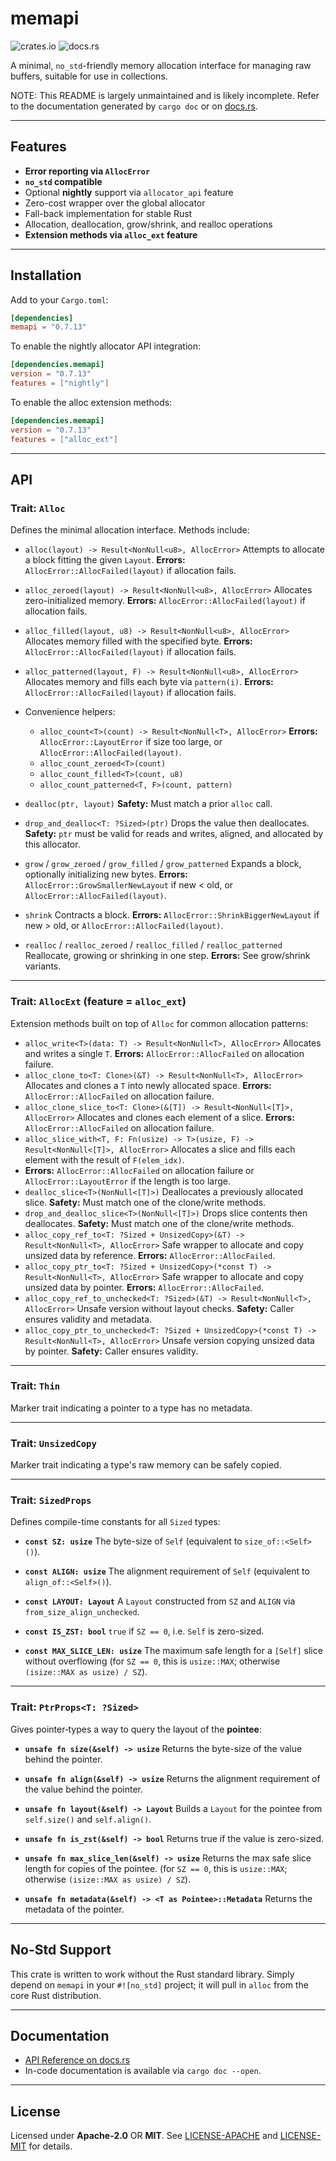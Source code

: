# memapi

![crates.io](https://img.shields.io/crates/v/memapi.svg) ![docs.rs](https://docs.rs/memapi/badge.svg)

A minimal, `no_std`-friendly memory allocation interface for managing raw buffers, suitable for use in collections.

NOTE: This README is largely unmaintained and is likely incomplete. Refer to the documentation generated by `cargo doc` 
or on [docs.rs](https://docs.rs/memapi).

---

## Features

* **Error reporting via `AllocError`**
* **`no_std` compatible**
* Optional **nightly** support via `allocator_api` feature
* Zero-cost wrapper over the global allocator
* Fall-back implementation for stable Rust
* Allocation, deallocation, grow/shrink, and realloc operations
* **Extension methods via `alloc_ext` feature**

---

## Installation

Add to your `Cargo.toml`:

```toml
[dependencies]
memapi = "0.7.13"
```

To enable the nightly allocator API integration:

```toml
[dependencies.memapi]
version = "0.7.13"
features = ["nightly"]
```

To enable the alloc extension methods:

```toml
[dependencies.memapi]
version = "0.7.13"
features = ["alloc_ext"]
```

---

## API

### Trait: `Alloc`

Defines the minimal allocation interface. Methods include:

* `alloc(layout) -> Result<NonNull<u8>, AllocError>`
  Attempts to allocate a block fitting the given `Layout`.
  **Errors:** `AllocError::AllocFailed(layout)` if allocation fails.
* `alloc_zeroed(layout) -> Result<NonNull<u8>, AllocError>`
  Allocates zero-initialized memory.
  **Errors:** `AllocError::AllocFailed(layout)` if allocation fails.
* `alloc_filled(layout, u8) -> Result<NonNull<u8>, AllocError>`
  Allocates memory filled with the specified byte.
  **Errors:** `AllocError::AllocFailed(layout)` if allocation fails.
* `alloc_patterned(layout, F) -> Result<NonNull<u8>, AllocError>`
  Allocates memory and fills each byte via `pattern(i)`.
  **Errors:** `AllocError::AllocFailed(layout)` if allocation fails.
* Convenience helpers:

    * `alloc_count<T>(count) -> Result<NonNull<T>, AllocError>`
      **Errors:** `AllocError::LayoutError` if size too large, or `AllocError::AllocFailed(layout)`.
    * `alloc_count_zeroed<T>(count)`
    * `alloc_count_filled<T>(count, u8)`
    * `alloc_count_patterned<T, F>(count, pattern)`
* `dealloc(ptr, layout)`
  **Safety:** Must match a prior `alloc` call.
* `drop_and_dealloc<T: ?Sized>(ptr)`
  Drops the value then deallocates.
  **Safety:** `ptr` must be valid for reads and writes, aligned, and allocated by this allocator.
* `grow` / `grow_zeroed` / `grow_filled` / `grow_patterned`
  Expands a block, optionally initializing new bytes.
  **Errors:** `AllocError::GrowSmallerNewLayout` if new < old, or `AllocError::AllocFailed(layout)`.
* `shrink`
  Contracts a block.
  **Errors:** `AllocError::ShrinkBiggerNewLayout` if new > old, or `AllocError::AllocFailed(layout)`.
* `realloc` / `realloc_zeroed` / `realloc_filled` / `realloc_patterned`
  Reallocate, growing or shrinking in one step.
  **Errors:** See grow/shrink variants.

---

### Trait: `AllocExt` (feature = `alloc_ext`)

Extension methods built on top of `Alloc` for common allocation patterns:

* `alloc_write<T>(data: T) -> Result<NonNull<T>, AllocError>`
  Allocates and writes a single `T`.
  **Errors:** `AllocError::AllocFailed` on allocation failure.
* `alloc_clone_to<T: Clone>(&T) -> Result<NonNull<T>, AllocError>`
  Allocates and clones a `T` into newly allocated space.
  **Errors:** `AllocError::AllocFailed` on allocation failure.
* `alloc_clone_slice_to<T: Clone>(&[T]) -> Result<NonNull<[T]>, AllocError>`
  Allocates and clones each element of a slice.
  **Errors:** `AllocError::AllocFailed` on allocation failure.
* `alloc_slice_with<T, F: Fn(usize) -> T>(usize, F) -> Result<NonNull<[T]>, AllocError>`
  Allocates a slice and fills each element with the result of `F(elem_idx)`.
* **Errors:** `AllocError::AllocFailed` on allocation failure or `AllocError::LayoutError` if the length is too large.
* `dealloc_slice<T>(NonNull<[T]>)`
  Deallocates a previously allocated slice.
  **Safety:** Must match one of the clone/write methods.
* `drop_and_dealloc_slice<T>(NonNull<[T]>)`
  Drops slice contents then deallocates.
  **Safety:** Must match one of the clone/write methods.
* `alloc_copy_ref_to<T: ?Sized + UnsizedCopy>(&T) -> Result<NonNull<T>, AllocError>`
  Safe wrapper to allocate and copy unsized data by reference.
  **Errors:** `AllocError::AllocFailed`.
* `alloc_copy_ptr_to<T: ?Sized + UnsizedCopy>(*const T) -> Result<NonNull<T>, AllocError>`
  Safe wrapper to allocate and copy unsized data by pointer.
  **Errors:** `AllocError::AllocFailed`.
* `alloc_copy_ref_to_unchecked<T: ?Sized>(&T) -> Result<NonNull<T>, AllocError>`
  Unsafe version without layout checks.
  **Safety:** Caller ensures validity and metadata.
* `alloc_copy_ptr_to_unchecked<T: ?Sized + UnsizedCopy>(*const T) -> Result<NonNull<T>, AllocError>`
  Unsafe version copying unsized data by pointer.
  **Safety:** Caller ensures validity.

---

### Trait: `Thin`

Marker trait indicating a pointer to a type has no metadata.

---

### Trait: `UnsizedCopy`

Marker trait indicating a type's raw memory can be safely copied.

---

### Trait: `SizedProps`

Defines compile-time constants for all `Sized` types:

* **`const SZ: usize`**
  The byte-size of `Self` (equivalent to `size_of::<Self>()`).

* **`const ALIGN: usize`**
  The alignment requirement of `Self` (equivalent to `align_of::<Self>()`).

* **`const LAYOUT: Layout`**
  A `Layout` constructed from `SZ` and `ALIGN` via `from_size_align_unchecked`.

* **`const IS_ZST: bool`**
  `true` if `SZ == 0`, i.e. `Self` is zero-sized.

* **`const MAX_SLICE_LEN: usize`**
  The maximum safe length for a `[Self]` slice without overflowing
  (for `SZ == 0`, this is `usize::MAX`; otherwise `(isize::MAX as usize) / SZ`).

---

### Trait: `PtrProps<T: ?Sized>`

Gives pointer‐types a way to query the layout of the **pointee**:

* **`unsafe fn size(&self) -> usize`**
  Returns the byte-size of the value behind the pointer.

* **`unsafe fn align(&self) -> usize`**
  Returns the alignment requirement of the value behind the pointer.

* **`unsafe fn layout(&self) -> Layout`**
  Builds a `Layout` for the pointee from `self.size()` and `self.align()`.

* **`unsafe fn is_zst(&self) -> bool`**
  Returns true if the value is zero-sized.

* **`unsafe fn max_slice_len(&self) -> usize`**
  Returns the max safe slice length for copies of the pointee.
  (for `SZ == 0`, this is `usize::MAX`; otherwise `(isize::MAX as usize) / SZ`).

* **`unsafe fn metadata(&self) -> <T as Pointee>::Metadata`**
  Returns the metadata of the pointer.

---

## No-Std Support

This crate is written to work without the Rust standard library. Simply depend on `memapi` in your `#![no_std]` project;
it will pull in `alloc` from the core Rust distribution.

---

## Documentation

* [API Reference on docs.rs](https://docs.rs/memapi)
* In-code documentation is available via `cargo doc --open`.

---

## License

Licensed under **Apache-2.0** OR **MIT**. See [LICENSE-APACHE](LICENSE-APACHE) and [LICENSE-MIT](LICENSE-MIT) for
details.
